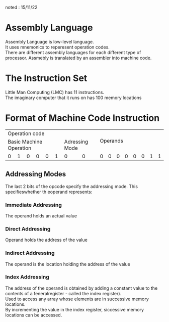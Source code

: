 noted : 15/11/22

# Assembly Language

Assembly Language is low-level language.  
It uses mnemonics to reperesent operation codes.  
There are different assembly languages for each different type of processor.
Assmebly is translated by an assembler into machine code.

# The Instruction Set

Little Man Computing (LMC) has 11 instructions.  
The imaginary computer that it runs on has 100 memory locations

# Format of Machine Code Instruction

<table>
    <tr>
        <td colspan="8">Operation code</td>
        <td colspan="7" rowspan="2">Operands</td>
    </tr>
    <tr>
        <td colspan="6">Basic Machine Operation</td>
        <td colspan="2">Adressing Mode</td>
    </tr>
    <tr>
        <td>0</td>
        <td>1</td>
        <td>0</td>
        <td>0</td>
        <td>0</td>
        <td>1</td>
        <td>0</td>
        <td>0</td>
        <td>0</td>
        <td>0</td>
        <td>0</td>
        <td>0</td>
        <td>0</td>
        <td>0</td>
        <td>1</td>
        <td>1</td>
    </tr>
</table>

## Addressing Modes

The last 2 bits of the opcode specify the addressing mode. This specifieswhether th eoperand represents:

### Immediate Addressing

The operand holds an actual value

### Direct Addressing

Operand holds the address of the value

### Indirect Addressing

The operand is the location holding the address of the value

### Index Addressing

The address of the operand is obtained by adding a constant value to the contents of a feneralregister - called the index register).  
Used to access any array whose elements are in successive memory locations.  
By incrementing the value in the index register, siccessive memory locations can be accessed.

